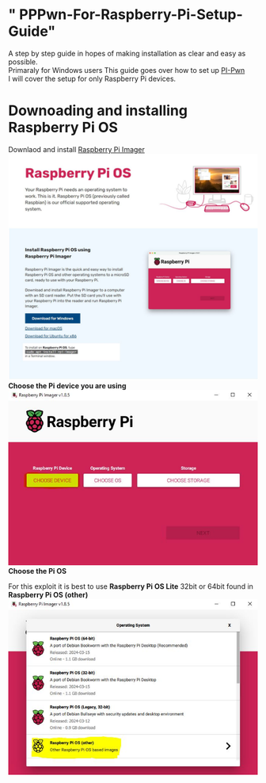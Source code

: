 # " PPPwn-For-Raspberry-Pi-Setup-Guide"  
A step by step guide in hopes of making installation as clear and easy as possible.  
Primaraly for Windows users 
This guide goes over how to set up [PI-Pwn](https://github.com/stooged/PI-Pwn?tab=readme-ov-file#pi-pwn)  
I will cover the setup for only Raspberry Pi devices.  
# Downoading and installing Raspberry Pi OS  
Downlaod and install [Raspberry Pi Imager](https://www.raspberrypi.com/software/)  
![-](1.JPG)   
**Choose the Pi device you are using**  
![-](2.JPG)  
**Choose the Pi OS**
  
For this exploit it is best to use **Raspberry Pi OS Lite** 32bit or 64bit found in **Raspberry Pi OS (other)**  
![-](3.JPG)  